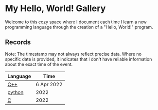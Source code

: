 # My Hello, World! Gallery

Welcome to this cozy space where I document each time I learn a new programming language through the creation of a "Hello, World!" program.

## Records

Note: The timestamp may not always reflect precise data. Where no specific date is provided, it indicates that I don't have reliable information about the exact time of the event.

| Language            | Time       |
|---------------------|------------|
| [C++](C++.cpp)      | 6 Apr 2022 |
| [python](python.py) | 2022       |
| [C](C.c)            | 2022       |